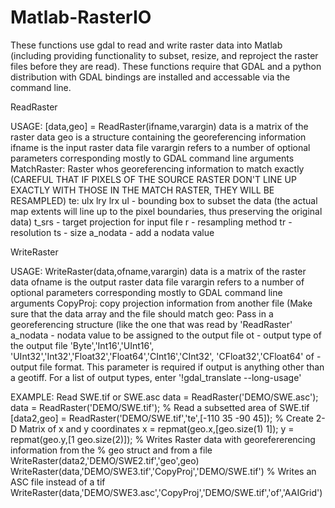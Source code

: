 # Matlab-RasterIO
These functions use gdal to read and write raster data into Matlab (including providing functionality to 
subset, resize, and reproject the raster files before they are read).  These functions require that GDAL 
and a python distribution with GDAL bindings are installed and accessable via the command line.  

ReadRaster

USAGE: [data,geo] = ReadRaster(ifname,varargin)
  data is a matrix of the raster data
  geo is a structure containing the georeferencing information
  ifname is the input raster data file
  varargin refers to a number of optional parameters corresponding mostly to GDAL command line arguments
      MatchRaster: Raster whos georeferencing information to match
        exactly (CAREFUL THAT IF PIXELS OF THE SOURCE RASTER DON'T LINE UP EXACTLY WITH THOSE IN THE MATCH
        RASTER, THEY WILL BE RESAMPLED)
      te: ulx lry lrx ul - bounding box to subset the data (the actual
      map extents will line up to the pixel boundaries, thus preserving the original data)
      t_srs - target projection for input file
      r - resampling method
      tr - resolution
      ts - size
      a_nodata - add a nodata value

WriteRaster

 USAGE: WriteRaster(data,ofname,varargin)
  data is a matrix of the raster data
  ofname is the output raster data file
  varargin refers to a number of optional parameters corresponding mostly to GDAL command line arguments
      CopyProj: copy projection information from another file (Make sure
      that the data array and the file should match
      geo: Pass in a georeferencing structure (like the one that was read
        by 'ReadRaster'
      a_nodata - nodata value to be assigned to the output file
      ot - output type of the output file 'Byte','Int16','UInt16',
        'UInt32','Int32','Float32','Float64','CInt16','CInt32',
        'CFloat32','CFloat64'
      of - output file format.  This parameter is required if output
        is anything other than a geotiff.  For a list of output
        types, enter '!gdal_translate --long-usage'

EXAMPLE: Read SWE.tif or SWE.asc
         data = ReadRaster('DEMO/SWE.asc');
         data = ReadRaster('DEMO/SWE.tif');
         % Read a subsetted area of SWE.tif
         [data2,geo] = ReadRaster('DEMO/SWE.tif','te',[-110 35 -90 45]); 
         % Create 2-D Matrix of x and y coordinates
         x = repmat(geo.x,[geo.size(1) 1]);
         y = repmat(geo.y,[1 geo.size(2)]);
         % Writes Raster data with georefererencing information from the
         % geo struct and from a file
         WriteRaster(data2,'DEMO/SWE2.tif','geo',geo)
         WriteRaster(data,'DEMO/SWE3.tif','CopyProj','DEMO/SWE.tif')
         % Writes an ASC file instead of a tif
         WriteRaster(data,'DEMO/SWE3.asc','CopyProj','DEMO/SWE.tif','of','AAIGrid')

